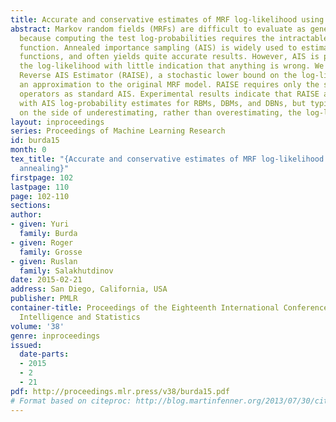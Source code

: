 ```yaml
---
title: Accurate and conservative estimates of MRF log-likelihood using reverse annealing
abstract: Markov random fields (MRFs) are difficult to evaluate as generative models
  because computing the test log-probabilities requires the intractable partition
  function. Annealed importance sampling (AIS) is widely used to estimate MRF partition
  functions, and often yields quite accurate results. However, AIS is prone to overestimate
  the log-likelihood with little indication that anything is wrong. We present the
  Reverse AIS Estimator (RAISE), a stochastic lower bound on the log-likelihood of
  an approximation to the original MRF model. RAISE requires only the same MCMC transition
  operators as standard AIS. Experimental results indicate that RAISE agrees closely
  with AIS log-probability estimates for RBMs, DBMs, and DBNs, but typically errs
  on the side of underestimating, rather than overestimating, the log-likelihood.
layout: inproceedings
series: Proceedings of Machine Learning Research
id: burda15
month: 0
tex_title: "{Accurate and conservative estimates of MRF log-likelihood using reverse
  annealing}"
firstpage: 102
lastpage: 110
page: 102-110
sections: 
author:
- given: Yuri
  family: Burda
- given: Roger
  family: Grosse
- given: Ruslan
  family: Salakhutdinov
date: 2015-02-21
address: San Diego, California, USA
publisher: PMLR
container-title: Proceedings of the Eighteenth International Conference on Artificial
  Intelligence and Statistics
volume: '38'
genre: inproceedings
issued:
  date-parts:
  - 2015
  - 2
  - 21
pdf: http://proceedings.mlr.press/v38/burda15.pdf
# Format based on citeproc: http://blog.martinfenner.org/2013/07/30/citeproc-yaml-for-bibliographies/
---
```

